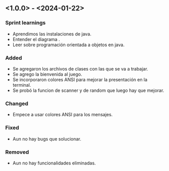 ## <1.0.0> - <2024-01-22>

### Sprint learnings

- Aprendimos las instalaciones de java.
- Entender el diagrama .
- Leer sobre programación orientada a objetos en java.

### Added

- Se agregaron los archivos de clases con las que se va a trabajar.
- Se agrego la bienvenida al juego.
- Se incorporaron colores ANSI para mejorar la presentación en la terminal.
- Se probó la funcion de scanner y de random que luego hay que mejorar.

### Changed

- Empece a usar colores ANSI para los mensajes.

### Fixed

- Aun no hay bugs que solucionar.

### Removed

- Aun no hay funcionalidades eliminadas.